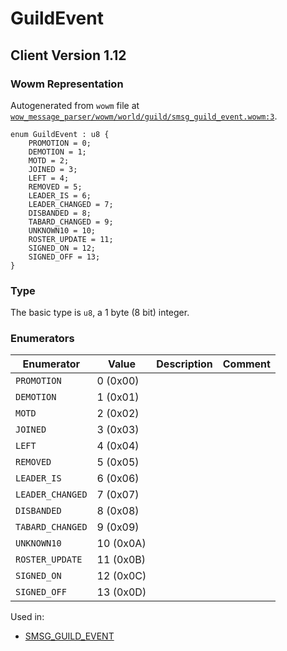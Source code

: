 # GuildEvent
## Client Version 1.12

### Wowm Representation

Autogenerated from `wowm` file at [`wow_message_parser/wowm/world/guild/smsg_guild_event.wowm:3`](https://github.com/gtker/wow_messages/tree/main/wow_message_parser/wowm/world/guild/smsg_guild_event.wowm#L3).

```rust,ignore
enum GuildEvent : u8 {
    PROMOTION = 0;
    DEMOTION = 1;
    MOTD = 2;
    JOINED = 3;
    LEFT = 4;
    REMOVED = 5;
    LEADER_IS = 6;
    LEADER_CHANGED = 7;
    DISBANDED = 8;
    TABARD_CHANGED = 9;
    UNKNOWN10 = 10;
    ROSTER_UPDATE = 11;
    SIGNED_ON = 12;
    SIGNED_OFF = 13;
}
```
### Type
The basic type is `u8`, a 1 byte (8 bit) integer.
### Enumerators
| Enumerator | Value  | Description | Comment |
| --------- | -------- | ----------- | ------- |
| `PROMOTION` | 0 (0x00) |  |  |
| `DEMOTION` | 1 (0x01) |  |  |
| `MOTD` | 2 (0x02) |  |  |
| `JOINED` | 3 (0x03) |  |  |
| `LEFT` | 4 (0x04) |  |  |
| `REMOVED` | 5 (0x05) |  |  |
| `LEADER_IS` | 6 (0x06) |  |  |
| `LEADER_CHANGED` | 7 (0x07) |  |  |
| `DISBANDED` | 8 (0x08) |  |  |
| `TABARD_CHANGED` | 9 (0x09) |  |  |
| `UNKNOWN10` | 10 (0x0A) |  |  |
| `ROSTER_UPDATE` | 11 (0x0B) |  |  |
| `SIGNED_ON` | 12 (0x0C) |  |  |
| `SIGNED_OFF` | 13 (0x0D) |  |  |

Used in:
* [SMSG_GUILD_EVENT](smsg_guild_event.md)
